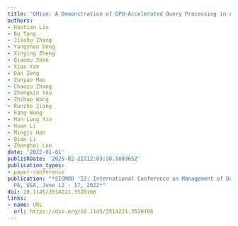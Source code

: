 ```yaml
---
title: 'GHive: A Demonstration of GPU-Accelerated Query Processing in Apache Hive'
authors:
- Haotian Liu
- Bo Tang
- Jiashu Zhang
- Yangshen Deng
- Xinying Zheng
- Qiaomu Shen
- Xiao Yan
- Dan Zeng
- Zunyao Mao
- Chaozu Zhang
- Zhengxin You
- Zhihao Wang
- Runzhe Jiang
- Fang Wang
- Man Lung Yiu
- Huan Li
- Mingji Han
- Qian Li
- Zhenghai Luo
date: '2022-01-01'
publishDate: '2025-02-21T12:03:28.580365Z'
publication_types:
- paper-conference
publication: "*SIGMOD '22: International Conference on Management of Data, Philadelphia,
  PA, USA, June 12 - 17, 2022*"
doi: 10.1145/3514221.3520166
links:
- name: URL
  url: https://doi.org/10.1145/3514221.3520166
---
```


